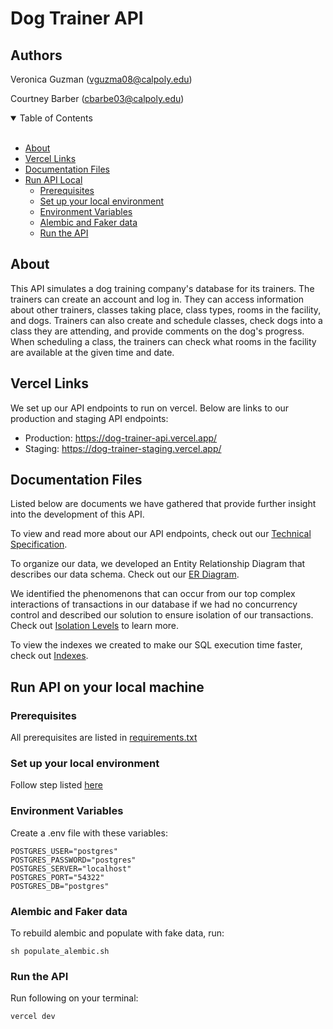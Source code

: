 # Dog Trainer API

## Authors
Veronica Guzman (vguzma08@calpoly.edu)

Courtney Barber (cbarbe03@calpoly.edu)

<details open="open">
<summary>Table of Contents</summary>
<br>

- [About](#about)
- [Vercel Links](#vercel-links)
- [Documentation Files](#documentation-files)
- [Run API Local](#run-api-on-your-local-machine)
    - [Prerequisites](#prerequisites)
    - [Set up your local environment](#set-up-your-local-environment)
    - [Environment Variables](#environment-variables)
    - [Alembic and Faker data](#alembic-and-faker-data)
    - [Run the API](#run-the-api)
</details>

## About
This API simulates a dog training company's database for its trainers. The trainers can create an account and log in. They can access information about other trainers, classes taking place, class types, rooms in the facility, and dogs. Trainers can also create and schedule classes, check dogs into a class they are attending, and provide comments on the dog's progress. When scheduling a class, the trainers can check what rooms in the facility are available at the given time and date.  

## Vercel Links
We set up our API endpoints to run on vercel. Below are links to our production and staging API endpoints:
- Production: https://dog-trainer-api.vercel.app/
- Staging: https://dog-trainer-staging.vercel.app/

## Documentation Files
Listed below are documents we have gathered that provide further insight into the development of this API.

To view and read more about our API endpoints, check out our [Technical Specification](Documentation/Technical_Specification.pdf).

To organize our data, we developed an Entity Relationship Diagram that describes our data schema. Check out our [ER Diagram](Documentation/Dog_Trainer_ER_Diagram.pdf).

We identified the phenomenons that can occur from our top complex interactions of transactions in our database if we had no concurrency control and described our solution to ensure isolation of our transactions. Check out [Isolation Levels](Documentation/Isolation_Levels.pdf) to learn more.

To view the indexes we created to make our SQL execution time faster, check out [Indexes](Documentation/Indexes_dog_trainer_api.pdf).

## Run API on your local machine

### Prerequisites
All prerequisites are listed in [requirements.txt](requirements.txt)

### Set up your local environment
Follow step listed [here](https://supabase.com/docs/guides/getting-started/local-development)

### Environment Variables
Create a .env file with these variables:
```
POSTGRES_USER="postgres"
POSTGRES_PASSWORD="postgres"
POSTGRES_SERVER="localhost"
POSTGRES_PORT="54322"
POSTGRES_DB="postgres"
```

### Alembic and Faker data
To rebuild alembic and populate with fake data, run:
```
sh populate_alembic.sh
```

### Run the API
Run following on your terminal:
```
vercel dev
```

